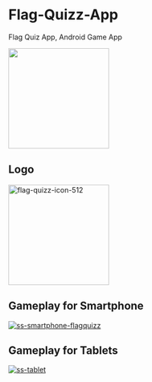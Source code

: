 # Flag-Quizz-App
Flag Quiz App, Android Game App

<a href="https://play.google.com/store/apps/details?id=com.keecoding.flagquizz"><img src="https://play.google.com/intl/id/badges/static/images/badges/en_badge_web_generic.png" width="200"/></a>

## Logo
<a href="https://imgbb.com/"><img src="https://i.ibb.co/2dXZqN4/flag-quizz-icon-512.png" alt="flag-quizz-icon-512" border="0" width="200"></a>

## Gameplay for Smartphone
<a href="https://ibb.co/yqBf6hD"><img src="https://i.ibb.co/Xtk27y9/ss-smartphone-flagquizz.png" alt="ss-smartphone-flagquizz" border="0"></a>

## Gameplay for Tablets
<a href="https://ibb.co/F36XL7w"><img src="https://i.ibb.co/sRjCd3w/ss-tablet.png" alt="ss-tablet" border="0"></a>
